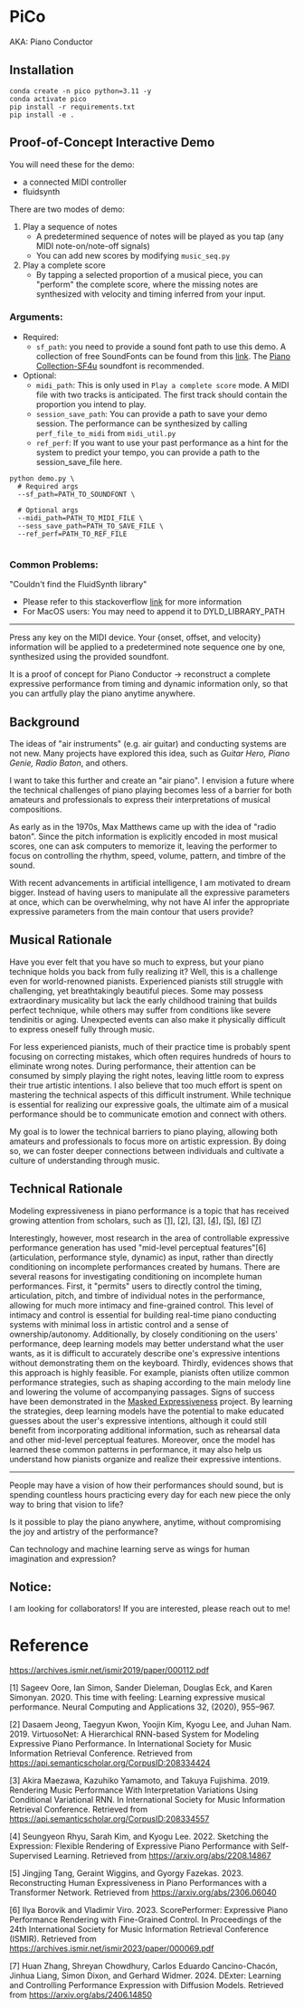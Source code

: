 # PiCo

AKA: Piano Conductor

## Installation

```shell
conda create -n pico python=3.11 -y
conda activate pico
pip install -r requirements.txt
pip install -e .
```

## Proof-of-Concept Interactive Demo

You will need these for the demo:

- a connected MIDI controller
- fluidsynth

There are two modes of demo:

1. Play a sequence of notes
    - A predetermined sequence of notes will be played as you tap (any MIDI note-on/note-off signals)
    - You can add new scores by modifying `music_seq.py`
2. Play a complete score
    - By tapping a selected proportion of a musical piece, you can "perform" the complete score, where the missing
      notes are synthesized with velocity and timing inferred from your input.

### Arguments:

- Required:
    - `sf_path`: you need to provide a sound font path to use this demo. A collection of free SoundFonts can be found
      from
      this [link](https://sites.google.com/site/soundfonts4u/).
      The [Piano Collection-SF4u](https://drive.google.com/file/d/1UpggAFKqgrcjWweZJNAQspuT9zo-hotJ/view) soundfont is
      recommended.
- Optional:
    - `midi_path`: This is only used in `Play a complete score` mode. A MIDI file with two tracks is anticipated. The
      first track should contain the proportion you intend to play.
    - `session_save_path`: You can provide a path to save your demo session. The performance can be synthesized by
      calling `perf_file_to_midi` from `midi_util.py`
    - `ref_perf`: If you want to use your past performance as a hint for the system to predict your tempo, you can
      provide a path to the session_save_file here.

```shell
python demo.py \
  # Required args
  --sf_path=PATH_TO_SOUNDFONT \
  
  # Optional args
  --midi_path=PATH_TO_MIDI_FILE \  
  --sess_save_path=PATH_TO_SAVE_FILE \  
  --ref_perf=PATH_TO_REF_FILE
  
```

### Common Problems:

"Couldn't find the FluidSynth library"

- Please refer to this
  stackoverflow [link](https://stackoverflow.com/questions/62478717/importerrorcouldnt-find-the-fluidsynth-library)
  for more information
- For MacOS users: You may need to append it to DYLD_LIBRARY_PATH

---

Press any key on the MIDI device. Your {onset, offset, and velocity} information will be applied to a predetermined note
sequence one by one, synthesized using the provided soundfont.

It is a proof of concept for Piano Conductor -> reconstruct a complete expressive performance from timing and dynamic
information only, so that you can artfully play the piano anytime anywhere.

## Background

The ideas of "air instruments" (e.g. air guitar) and conducting systems are not new. Many projects have explored this
idea, such as _Guitar Hero, Piano Genie, Radio Baton_, and others.

I want to take this further and create an "air piano". I envision a future where the technical challenges of piano
playing becomes less of a barrier for both amateurs and professionals to express their interpretations of musical
compositions.

As early as in the 1970s, Max Matthews came up with the idea of "radio baton". Since the pitch information is explicitly
encoded in most musical scores, one can ask computers to memorize it, leaving the performer to focus on controlling the
rhythm, speed, volume, pattern, and timbre of the sound.

With recent advancements in artificial intelligence, I am motivated to dream bigger. Instead of having users to
manipulate all the expressive parameters at once, which can be overwhelming, why not have AI infer the appropriate
expressive parameters from the main contour that users provide?

## Musical Rationale

Have you ever felt that you have so much to express, but your piano technique holds you back from fully realizing it?
Well, this is a challenge even for world-renowned pianists. Experienced pianists still struggle with challenging, yet
breathtakingly beautiful pieces. Some may possess extraordinary musicality but lack the early childhood training that
builds perfect technique, while others may suffer from conditions like severe tendinitis or aging. Unexpected events can
also make it physically difficult to express oneself fully through music.

For less experienced pianists, much of their practice time is probably spent focusing on correcting mistakes, which
often requires hundreds of hours to eliminate wrong notes. During performance, their attention can be consumed by simply
playing the right notes, leaving little room to express their true artistic intentions. I also believe that too much
effort is spent on mastering the technical aspects of this difficult instrument. While technique is essential for
realizing our expressive goals, the ultimate aim of a musical performance should be to communicate emotion and connect
with others.

My goal is to lower the technical barriers to piano playing, allowing both amateurs and professionals to focus more on
artistic expression. By doing so, we can foster deeper connections between individuals and cultivate a culture of
understanding through music.

## Technical Rationale

Modeling expressiveness in piano performance is a topic that has received growing attention from scholars, such as
[[1]](https://magenta.tensorflow.org/performance-rnn),
[[2]](https://archives.ismir.net/ismir2019/paper/000112.pdf),
[[3]](https://archives.ismir.net/ismir2019/paper/000105.pdf),
[[4]](https://arxiv.org/abs/2208.14867),
[[5]](https://arxiv.org/pdf/2306.06040),
[[6]](https://archives.ismir.net/ismir2023/paper/000069.pdf)
[[7]](https://arxiv.org/pdf/2406.14850)

Interestingly, however, most research in the area of controllable expressive performance generation has used "mid-level
perceptual features"[6] (articulation, performance style, dynamic) as input, rather than directly conditioning on
incomplete performances created by humans. There are several reasons for investigating conditioning on incomplete human
performances. First, it "permits" users to directly control the timing, articulation, pitch, and timbre of individual
notes in the performance, allowing for much more intimacy and fine-grained control. This level of intimacy and control
is essential for building real-time piano conducting systems with minimal loss in artistic control and a sense of
ownership/autonomy. Additionally, by closely conditioning on the users' performance, deep learning models may better
understand what the user wants, as it is difficult to accurately describe one's expressive intentions without
demonstrating them on the keyboard. Thirdly, evidences shows that this approach is highly feasible. For example,
pianists often utilize common performance strategies, such as shaping according to the main melody line and lowering the
volume of accompanying passages. Signs of success have been demonstrated in the
[Masked Expressiveness](https://github.com/bmoist/maskedExpressiveness/) project. By learning the strategies, deep
learning models have the potential to make educated guesses about the user's expressive intentions, although it could
still benefit from incorporating additional information, such as rehearsal data and other mid-level perceptual features.
Moreover, once the model has learned these common patterns in performance, it may also help us understand how pianists
organize and realize their expressive intentions.

---

People may have a vision of how their performances should sound, but is spending countless hours practicing every day
for each new piece the only way to bring that vision to life?

Is it possible to play the piano anywhere, anytime, without compromising the joy and artistry of the performance?

Can technology and machine learning serve as wings for human imagination and expression?

## Notice:

I am looking for collaborators! If you are interested, please reach out to me!

# Reference

https://archives.ismir.net/ismir2019/paper/000112.pdf

[1] Sageev Oore, Ian Simon, Sander Dieleman, Douglas Eck, and Karen Simonyan. 2020. This time with feeling: Learning
expressive musical performance. Neural Computing and Applications 32, (2020), 955–967.

[2] Dasaem Jeong, Taegyun Kwon, Yoojin Kim, Kyogu Lee, and Juhan Nam. 2019. VirtuosoNet: A Hierarchical RNN-based System
for
Modeling Expressive Piano Performance. In International Society for Music Information Retrieval Conference. Retrieved
from
https://api.semanticscholar.org/CorpusID:208334424

[3] Akira Maezawa, Kazuhiko Yamamoto, and Takuya Fujishima. 2019. Rendering Music Performance With Interpretation
Variations Using Conditional Variational RNN. In International Society for Music Information Retrieval Conference.
Retrieved from https://api.semanticscholar.org/CorpusID:208334557

[4] Seungyeon Rhyu, Sarah Kim, and Kyogu Lee. 2022. Sketching the Expression: Flexible Rendering of Expressive Piano
Performance with Self-Supervised Learning. Retrieved from https://arxiv.org/abs/2208.14867

[5] Jingjing Tang, Geraint Wiggins, and Gyorgy Fazekas. 2023. Reconstructing Human Expressiveness in Piano Performances
with a Transformer Network. Retrieved from https://arxiv.org/abs/2306.06040

[6] Ilya Borovik and Vladimir Viro. 2023. ScorePerformer: Expressive Piano Performance Rendering with Fine-Grained
Control. In Proceedings of the 24th International Society for Music Information Retrieval Conference (ISMIR). Retrieved
from https://archives.ismir.net/ismir2023/paper/000069.pdf

[7] Huan Zhang, Shreyan Chowdhury, Carlos Eduardo Cancino-Chacón, Jinhua Liang, Simon Dixon, and Gerhard Widmer. 2024.
DExter: Learning and Controlling Performance Expression with Diffusion Models. Retrieved
from https://arxiv.org/abs/2406.14850



